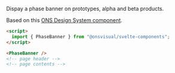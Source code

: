 Dispay a phase banner on prototypes, alpha and beta products.

Based on this [ONS Design System component](https://service-manual.ons.gov.uk/design-system/components/phase-banner).

<!-- prettier-ignore -->
```html
<script>
  import { PhaseBanner } from "@onsvisual/svelte-components";
</script>

<PhaseBanner />
<!-- page header -->
<!-- page contents -->
```
